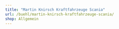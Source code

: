 ```yaml
---
title: "Martin Knirsch Kraftfahrzeuge Scania"
url: /buehl/martin-knirsch-kraftfahrzeuge-scania/
shop: Allgemein
---
```

